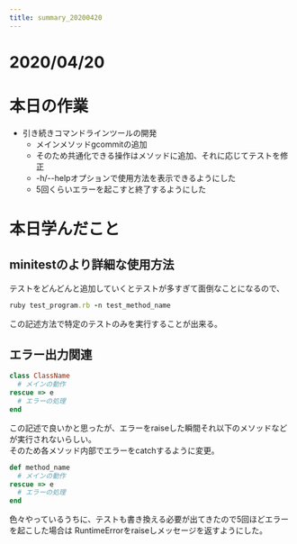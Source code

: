 ```yaml
---
title: summary_20200420
---
```



# 2020/04/20

# 本日の作業

- 引き続きコマンドラインツールの開発  
  - メインメソッドgcommitの追加  
  - そのため共通化できる操作はメソッドに追加、それに応じてテストを修正  
  - -h/--helpオプションで使用方法を表示できるようにした  
  - 5回くらいエラーを起こすと終了するようにした  

# 本日学んだこと

## minitestのより詳細な使用方法

テストをどんどんと追加していくとテストが多すぎて面倒なことになるので、
```ruby
ruby test_program.rb -n test_method_name
```
この記述方法で特定のテストのみを実行することが出来る。

## エラー出力関連

```ruby
class ClassName
  # メインの動作
rescue => e
  # エラーの処理
end
```

この記述で良いかと思ったが、エラーをraiseした瞬間それ以下のメソッドなどが実行されないらしい。  
そのため各メソッド内部でエラーをcatchするように変更。

```ruby
def method_name
  # メインの動作
rescue => e
  # エラーの処理
end
```

色々やっているうちに、テストも書き換える必要が出てきたので5回ほどエラーを起こした場合は
RuntimeErrorをraiseしメッセージを返すようにした。  
